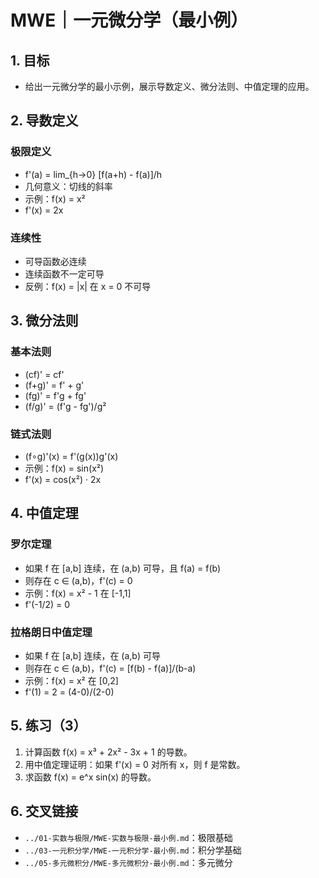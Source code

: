 # MWE｜一元微分学（最小例）

## 1. 目标

- 给出一元微分学的最小示例，展示导数定义、微分法则、中值定理的应用。

## 2. 导数定义

### 极限定义

- f'(a) = lim_{h→0} [f(a+h) - f(a)]/h
- 几何意义：切线的斜率
- 示例：f(x) = x²
- f'(x) = 2x

### 连续性

- 可导函数必连续
- 连续函数不一定可导
- 反例：f(x) = |x| 在 x = 0 不可导

## 3. 微分法则

### 基本法则

- (cf)' = cf'
- (f+g)' = f' + g'
- (fg)' = f'g + fg'
- (f/g)' = (f'g - fg')/g²

### 链式法则

- (f∘g)'(x) = f'(g(x))g'(x)
- 示例：f(x) = sin(x²)
- f'(x) = cos(x²) · 2x

## 4. 中值定理

### 罗尔定理

- 如果 f 在 [a,b] 连续，在 (a,b) 可导，且 f(a) = f(b)
- 则存在 c ∈ (a,b)，f'(c) = 0
- 示例：f(x) = x² - 1 在 [-1,1]
- f'(-1/2) = 0

### 拉格朗日中值定理

- 如果 f 在 [a,b] 连续，在 (a,b) 可导
- 则存在 c ∈ (a,b)，f'(c) = [f(b) - f(a)]/(b-a)
- 示例：f(x) = x² 在 [0,2]
- f'(1) = 2 = (4-0)/(2-0)

## 5. 练习（3）

1) 计算函数 f(x) = x³ + 2x² - 3x + 1 的导数。
2) 用中值定理证明：如果 f'(x) = 0 对所有 x，则 f 是常数。
3) 求函数 f(x) = e^x sin(x) 的导数。

## 6. 交叉链接

- `../01-实数与极限/MWE-实数与极限-最小例.md`：极限基础
- `../03-一元积分学/MWE-一元积分学-最小例.md`：积分学基础
- `../05-多元微积分/MWE-多元微积分-最小例.md`：多元微分
